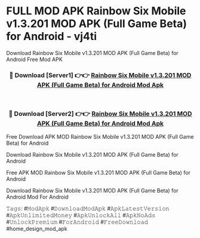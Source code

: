 # FULL MOD APK Rainbow Six Mobile v1.3.201 MOD APK (Full Game Beta) for Android - vj4ti
Download Rainbow Six Mobile v1.3.201 MOD APK (Full Game Beta) for Android Free Mod APK

<div align="center">
<h3>🔴 Download [Server1] 👉👉 <a href="https://apk-comot.site?title=Rainbow_Six_Mobile_v1.3.201_MOD_APK_(Full_Game_Beta)_for_Android">Rainbow Six Mobile v1.3.201 MOD APK (Full Game Beta) for Android Mod Apk</a></h3><br>

<h3>🔴 Download [Server2] 👉👉 <a href="https://apk-comot.site?title=Rainbow_Six_Mobile_v1.3.201_MOD_APK_(Full_Game_Beta)_for_Android">Rainbow Six Mobile v1.3.201 MOD APK (Full Game Beta) for Android Mod Apk</a></h3>
</div>


Free Download APK MOD Rainbow Six Mobile v1.3.201 MOD APK (Full Game Beta) for Android

Download Rainbow Six Mobile v1.3.201 MOD APK (Full Game Beta) for Android 

Free APK MOD Rainbow Six Mobile v1.3.201 MOD APK (Full Game Beta) for Android 

Download Rainbow Six Mobile v1.3.201 MOD APK (Full Game Beta) for Android Mod For Android

𝚃𝚊𝚐𝚜: #𝙼𝚘𝚍𝙰𝚙𝚔 #𝙳𝚘𝚠𝚗𝚕𝚘𝚊𝚍𝙼𝚘𝚍𝙰𝚙𝚔 #𝙰𝚙𝚔𝙻𝚊𝚝𝚎𝚜𝚝𝚅𝚎𝚛𝚜𝚒𝚘𝚗 #𝙰𝚙𝚔𝚄𝚗𝚕𝚒𝚖𝚒𝚝𝚎𝚍𝙼𝚘𝚗𝚎𝚢 #𝙰𝚙𝚔𝚄𝚗𝚕𝚘𝚌𝚔𝙰𝚕𝚕 #𝙰𝚙𝚔𝙽𝚘𝙰𝚍𝚜 #𝚄𝚗𝚕𝚘𝚌𝚔𝙿𝚛𝚎𝚖𝚒𝚞𝚖 #𝙵𝚘𝚛𝙰𝚗𝚍𝚛𝚘𝚒𝚍 #𝙵𝚛𝚎𝚎𝙳𝚘𝚠𝚗𝚕𝚘𝚊𝚍 #home_design_mod_apk